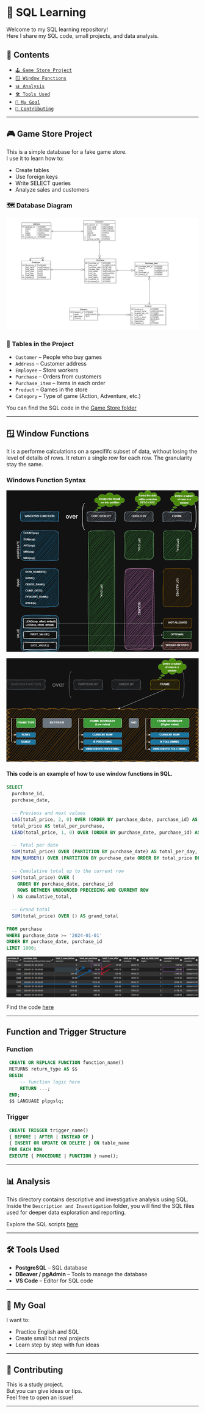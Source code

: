 # 📘 SQL Learning

Welcome to my SQL learning repository!  
Here I share my SQL code, small projects, and data analysis.

## 🧩 Contents

- [`🕹️ Game Store Project`](#-game-store-project)
- [`🪟 Window Functions`](#-window-functions)
- [`📊 Analysis`](#-analysis)
- [`🛠️ Tools Used`](#-tools-used)
- [`🎯 My Goal`](#-my-goal)
- [`🤝 Contributing`](#-contributing)

---

## 🎮 Game Store Project

This is a simple database for a fake game store.  
I use it to learn how to:

- Create tables
- Use foreign keys
- Write SELECT queries
- Analyze sales and customers

### 🗺️ Database Diagram

![Game Store Database](./Game%20Store%20Project/Model/game_store_model.png)

### 🧱 Tables in the Project

- `Customer` – People who buy games  
- `Address` – Customer address  
- `Employee` – Store workers  
- `Purchase` – Orders from customers  
- `Purchase_item` – Items in each order  
- `Product` – Games in the store  
- `Category` – Type of game (Action, Adventure, etc.)

You can find the SQL code in the [Game Store folder](./Game%20Store%20Project) <!-- Edite se o nome da pasta for diferente -->

---

## 🪟 Window Functions
It is a performe calculations on a specififc subset of data, without losing the level of details of rows.
It return a single row for each row. The granularity stay the same.

### Windows Function Syntax
![](./assets/window-syntax.png)

![How to use 'FRAME'](./assets/frame-syntax.png)


#### This code is an example of how to use window functions in SQL.
```sql
SELECT
  purchase_id,
  purchase_date,
  
  -- Previous and next values
  LAG(total_price, 2, 0) OVER (ORDER BY purchase_date, purchase_id) AS total_2_rows_before,
  total_price AS total_per_purchase,
  LEAD(total_price, 1, 0) OVER (ORDER BY purchase_date, purchase_id) AS total_1_row_after,
  
  -- Total per date
  SUM(total_price) OVER (PARTITION BY purchase_date) AS total_per_day,
  ROW_NUMBER() OVER (PARTITION BY purchase_date ORDER BY total_price DESC) AS rank_by_daily_total,
  
  -- Cumulative total up to the current row
  SUM(total_price) OVER (
    ORDER BY purchase_date, purchase_id 
    ROWS BETWEEN UNBOUNDED PRECEDING AND CURRENT ROW
  ) AS cumulative_total,
  
  -- Grand total
  SUM(total_price) OVER () AS grand_total
  
FROM purchase
WHERE purchase_date >= '2024-01-01'
ORDER BY purchase_date, purchase_id
LIMIT 1000;
```
![](./assets/example.png)

Find the code [here](./window-functions) <!-- Edite conforme o caminho real -->

---
## Function and Trigger Structure
### Function
```sql
 CREATE OR REPLACE FUNCTION function_name()
 RETURNS return_type AS $$
 BEGIN
     -- function logic here
     RETURN ...;
 END;
 $$ LANGUAGE plpgslq;
```

### Trigger
```sql
 CREATE TRIGGER trigger_name()
 { BEFORE | AFTER | INSTEAD OF }
 { INSERT OR UPDATE OR DELETE } ON table_name
 FOR EACH ROW
 EXECUTE { PROCEDURE | FUNCTION } name();
```

---
## 📊 Analysis

This directory contains descriptive and investigative analysis using SQL.  
Inside the `Description and Investigation` folder, you will find the SQL files used for deeper data exploration and reporting.

Explore the SQL scripts [here](./Analysis)

---

## 🛠️ Tools Used

- **PostgreSQL** – SQL database
- **DBeaver / pgAdmin** – Tools to manage the database
- **VS Code** – Editor for SQL code

---

## 🎯 My Goal

I want to:

- Practice English and SQL
- Create small but real projects
- Learn step by step with fun ideas

---

## 🤝 Contributing

This is a study project.  
But you can give ideas or tips.  
Feel free to open an issue!

---
 
